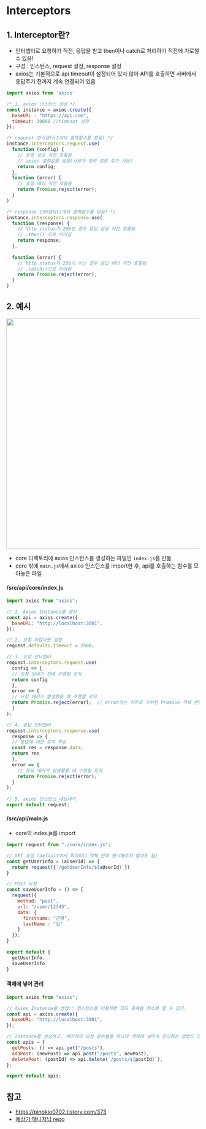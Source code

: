 # Interceptors

## 1. Interceptor란?
- 인터셉터로 요청하기 직전, 응답을 받고 then이나 catch로 처리하기 직전에 가로챌 수 있음!
- 구성 : 인스턴스, request 설정, response 설정
- axios는 기본적으로 api timeout이 설정되어 있지 않아 API를 호출하면 서버에서 응답주기 전까지 계속 연결되어 있음
```javascript
import axios from 'axios'

/* 1. axios 인스턴스 생성 */
const instance = axios.create({
  baseURL : "https://api.com",
  timeout: 30000 //timeout 설정
});

/* request 인터셉터(2개의 콜백함수를 받음) */
instance.interceptors.request.use(
  function (config) {
    // 요청 성공 직전 호출됨
    // axios 설정값을 넣음(사용자 정의 설정 추가 가능)
    return config;
  },
  function (error) {
    // 요청 에러 직전 호출됨
    return Promise,reject(error);
  }
)

/* response 인터셉터(2개의 콜백함수를 받음) */
instance.interceptors.response.use(
  function (response) {
    // http status가 200인 경우 응답 성공 직전 호출됨
    // .then() 으로 이어짐
    return response;
  },
  
  function (error) {
    // http status가 200이 아닌 경우 응답 에러 직전 호출됨
    // .catch()으로 이어짐
    return Promise.reject(error);
  }
)
```

## 2. 예시
<img src="https://user-images.githubusercontent.com/97326130/173282641-1469826b-b532-46de-9161-8e87e3b24a9b.png" width="600"/>

- core 디렉토리에 axios 인스턴스를 생성하는 파일인 ```index.js```를 만듦
- core 밖에 ```main.js```에서 axios 인스턴스를 import한 후, api를 호출하는 함수를 모아놓은 파일


#### /src/api/core/index.js
```javascript
import axios from "axios";

// 1. Axios Instance를 생성
const api = axios.create({
  baseURL: "http://localhost:3001",
});

// 2. 요청 타임아웃 설정
request.defaults.timeout = 2500;  

// 3. 요청 인터셉터
request.interceptors.request.use(
  config => {
  // 요청 보내기 전에 수행할 로직
  return config
  },
  error => {
  // 요청 에러가 발생했을 때 수행할 로직
  return Promise.reject(error);  // error라는 이유로 거부된 Promise 객체 반환(디버깅)
  }
);   

// 4. 응답 인터셉터
request.interceptors.response.use(
  response => {
  // 응답에 대한 로직 작성
  const res = response.data;
  return res
  },
  error => {
    // 응답 에러가 발생했을 때 수행할 로직
    return Promise.reject(error);
  }
);
 
// 5. axios 인스턴스 내보내기
export default request;
```

#### /src/api/main.js
- core의 index.js를 import

```javascript
import request from "./core/index.js";

// GET 요청 (default여서 파라미터 객체 안에 명시해주지 않아도 됨)
const getUserInfo = (aUserId) => {
  return request({`/getUserInfo/${aUserId}`})
}

// POST 요청 
const saveUserInfo = () => {
  request({
    method: "post",
    url: "/user/12345",
    data: {
      firstname: "근영",
      lastName : "김"
    }
  });
}

export default {
  getUserInfo,
  saveUserInfo
}
```

#### 객체에 넣어 관리
```javascript
import axios from "axios";

// Axios Instance를 생성:: 인스턴스를 이용하면 코드 중복을 최소화 할 수 있다.
const api = axios.create({
  baseURL: "http://localhost:3001",
});

// Instance를 생성하고, 여러개의 요청 함수들을 하나의 객체에 넣어서 관리하는 방법도 있습니다!
const apis = {
  getPosts: () => api.get("/posts"),
  addPost: (newPost) => api.post("/posts", newPost),
  deletePost: (postId) => api.delete(`/posts/${postId}`),
};

export default apis;
```

## 참고
- https://pinokio0702.tistory.com/373
- [예상기 매니저님 repo](https://github.com/with-key/hh99_axios_basic)












